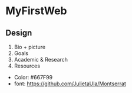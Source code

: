 # MyFirstWeb
## Design
1. Bio + picture
2. Goals
3. Academic & Research
4. Resources
- Color: #667F99
- font: https://github.com/JulietaUla/Montserrat
